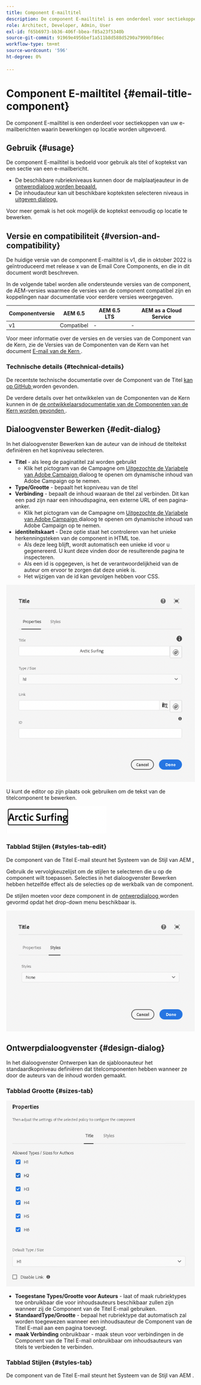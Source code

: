 ```yaml
---
title: Component E-mailtitel
description: De component E-mailtitel is een onderdeel voor sectiekoppen van uw e-mailberichten waarin bewerkingen op locatie worden uitgevoerd.
role: Architect, Developer, Admin, User
exl-id: f65b6973-bb36-406f-bbea-f85a23f5340b
source-git-commit: 91969e4956bef1a511b8d588d5290a7999bf86ec
workflow-type: tm+mt
source-wordcount: '596'
ht-degree: 0%

---
```



# Component E-mailtitel {#email-title-component}

De component E-mailtitel is een onderdeel voor sectiekoppen van uw e-mailberichten waarin bewerkingen op locatie worden uitgevoerd.

## Gebruik {#usage}

De component E-mailtitel is bedoeld voor gebruik als titel of koptekst van een sectie van een e-mailbericht.

* De beschikbare rubriekniveaus kunnen door de malplaatjeauteur in de [ ontwerpdialoog worden bepaald.](#design-dialog)
* De inhoudauteur kan uit beschikbare kopteksten selecteren niveaus in [ uitgeven dialoog.](#edit-dialog)

Voor meer gemak is het ook mogelijk de koptekst eenvoudig op locatie te bewerken.

## Versie en compatibiliteit {#version-and-compatibility}

De huidige versie van de component E-mailtitel is v1, die in oktober 2022 is geïntroduceerd met release x van de Email Core Components, en die in dit document wordt beschreven.

In de volgende tabel worden alle ondersteunde versies van de component, de AEM-versies waarmee de versies van de component compatibel zijn en koppelingen naar documentatie voor eerdere versies weergegeven.

| Componentversie | AEM 6.5 | AEM 6.5 LTS | AEM as a Cloud Service |
|---|---|---|---|
| v1 | Compatibel | - | - |

Voor meer informatie over de versies en de versies van de Component van de Kern, zie de Versies van de Componenten van de Kern van het document [ E-mail van de Kern ](/help/versions.md).

### Technische details {#technical-details}

De recentste technische documentatie over de Component van de Titel [ kan op GitHub ](https://adobe.com/go/aem_cmp_tech_email_title_v1) worden gevonden.

De verdere details over het ontwikkelen van de Componenten van de Kern kunnen in de [ de ontwikkelaarsdocumentatie van de Componenten van de Kern worden gevonden ](/help/developing/overview.md).

## Dialoogvenster Bewerken {#edit-dialog}

In het dialoogvenster Bewerken kan de auteur van de inhoud de titeltekst definiëren en het kopniveau selecteren.

* **Titel** - als leeg de paginatitel zal worden gebruikt
   * Klik het pictogram van de Campagne om [ Uitgezochte de Variabele van Adobe Campaign ](/help/email/campaign-variables.md) dialoog te openen om dynamische inhoud van Adobe Campaign op te nemen.
* **Type/Grootte** - bepaalt het kopniveau van de titel
* **Verbinding** - bepaalt de inhoud waaraan de titel zal verbinden. Dit kan een pad zijn naar een inhoudspagina, een externe URL of een pagina-anker.
   * Klik het pictogram van de Campagne om [ Uitgezochte de Variabele van Adobe Campaign ](/help/email/campaign-variables.md) dialoog te openen om dynamische inhoud van Adobe Campaign op te nemen.
* **identiteitskaart** - Deze optie staat het controleren van het unieke herkenningsteken van de component in HTML toe.
   * Als deze leeg blijft, wordt automatisch een unieke id voor u gegenereerd. U kunt deze vinden door de resulterende pagina te inspecteren.
   * Als een id is opgegeven, is het de verantwoordelijkheid van de auteur om ervoor te zorgen dat deze uniek is.
   * Het wijzigen van de id kan gevolgen hebben voor CSS.

![ uitgeeft de Component van de Titel van de E-mail dialoog ](/help/email/assets/email-title-edit.png)

U kunt de editor op zijn plaats ook gebruiken om de tekst van de titelcomponent te bewerken.

![ In-place het uitgeven van de Component van de Titel van de E-mail ](/help/email/assets/email-title-edit-inline.png)

### Tabblad Stijlen {#styles-tab-edit}

De component van de Titel E-mail steunt het Systeem van de Stijl van AEM [.](/help/get-started/authoring.md#component-styling)

Gebruik de vervolgkeuzelijst om de stijlen te selecteren die u op de component wilt toepassen. Selecties in het dialoogvenster Bewerken hebben hetzelfde effect als de selecties op de werkbalk van de component.

De stijlen moeten voor deze component in de [ ontwerpdialoog ](#design-dialog) worden gevormd opdat het drop-down menu beschikbaar is.

![ het lusje van Stijlen van uitgeeft dialoog van de Component van de Titel ](/help/email/assets/email-title-edit-styles.png)

## Ontwerpdialoogvenster {#design-dialog}

In het dialoogvenster Ontwerpen kan de sjabloonauteur het standaardkopniveau definiëren dat titelcomponenten hebben wanneer ze door de auteurs van de inhoud worden gemaakt.

### Tabblad Grootte {#sizes-tab}

![ het ontwerpdialoog van de Component van de Titel ](/help/email/assets/email-title-design.png)

* **Toegestane Types/Grootte voor Auteurs** - laat of maak rubriektypes toe onbruikbaar die voor inhoudsauteurs beschikbaar zullen zijn wanneer zij de Component van de Titel E-mail gebruiken.
* **StandaardType/Grootte** - bepaal het rubriektype dat automatisch zal worden toegewezen wanneer een inhoudsauteur de Component van de Titel E-mail aan een pagina toevoegt.
* **maak Verbinding** onbruikbaar - maak steun voor verbindingen in de Component van de Titel E-mail onbruikbaar om inhoudsauteurs van titels te verbieden te verbinden.

### Tabblad Stijlen {#styles-tab}

De component van de Titel E-mail steunt het Systeem van de Stijl van AEM [ ](/help/get-started/authoring.md#component-styling).
